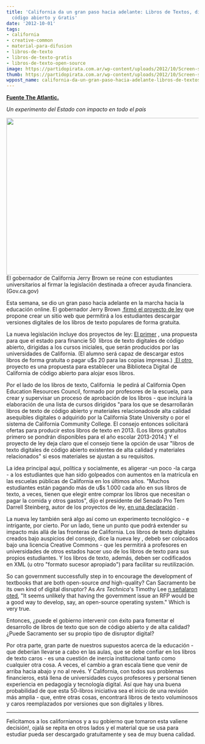 ```yaml
---
title: 'California da un gran paso hacia adelante: Libros de Textos, digitales, de
  código abierto y Gratis'
date: '2012-10-01'
tags:
- california
- creative-common
- material-para-difusion
- libros-de-texto
- libros-de-texto-gratis
- libros-de-texto-open-source
image: https://partidopirata.com.ar/wp-content/uploads/2012/10/Screen-shot-2012-09-30-at-9.12.08-AM.png
thumb: https://partidopirata.com.ar/wp-content/uploads/2012/10/Screen-shot-2012-09-30-at-9.12.08-AM-150x150.png
wppost_name: california-da-un-gran-paso-hacia-adelante-libros-de-textos-digitales-de-codigo-abierto-y-gratis
---
```


<strong><a href="http://www.theatlantic.com/technology/archive/2012/09/california-takes-a-big-step-forward-free-digital-open-source-textbooks/263047/" target="_blank">Fuente The Atlantic.</a></strong>

<em>Un experimento del Estado con impacto en todo el país</em>

<a href="https://partidopirata.com.ar/wp-content/uploads/2012/10/Screen-shot-2012-09-30-at-9.12.08-AM.png"><img class="size-full wp-image-6694" title="Gobernador de California" src="https://partidopirata.com.ar/wp-content/uploads/2012/10/Screen-shot-2012-09-30-at-9.12.08-AM.png" alt="" width="615" height="411" /></a> El gobernador de California Jerry Brown se reúne con estudiantes universitarios al firmar la legislación destinada a ofrecer ayuda financiera. (Gov.ca.gov)


Esta semana, se dio un gran paso hacia adelante en la marcha hacia la educación online. El gobernador Jerry Brown <a href="http://latimesblogs.latimes.com/california-politics/2012/09/free-digital-textbooks-to-be-made-available-after-gov-jerry-brown-signs-bills.html"> firmó el proyecto de ley</a> que propone crear un sitio web que permitirá a los estudiantes descargar versiones digitales de los libros de texto populares de forma gratuita.

La nueva legislación incluye dos proyectos de ley: <a href="http://leginfo.ca.gov/pub/11-12/bill/sen/sb_1051-1100/sb_1052_bill_20120905_enrolled.html">El primer</a> , una propuesta para que el estado para financie 50  libros de texto digitales de código abierto, dirigidas a los cursos iniciales, que serán producidos por las universidades de California. (El alumno será capaz de descargar estos libros de forma gratuita o pagar u$s 20 para las copias impresas.) <a href="http://leginfo.ca.gov/pub/11-12/bill/sen/sb_1051-1100/sb_1053_bill_20120905_enrolled.html"> El otro  </a> proyecto es una propuesta para establecer una Biblioteca Digital de California de código abierto para alojar esos libros.

Por el lado de los libros de texto, California  le pedirá al California Open Education Resources Council, formado por profesores de la escuela, para crear y supervisar un proceso de aprobación de los libros - que incluirá la elaboración de una lista de cursos dirigidos "para los que se desarrollarán libros de texto de código abierto y materiales relacionadosde alta calidad asequibles digitales o adquirido por la California State University o por el sistema de California Community College. El consejo entonces solicitará ofertas para producir estos libros de texto en 2013. (Los libros gratuitos primero se pondrán disponibles para el año escolar 2013-2014.) Y el proyecto de ley deja claro que el consejo tiene la opción de usar "libros de texto digitales de código abierto existentes de alta calidad y materiales relacionados" si esos materiales se ajustan a su requisitos.

La idea principal aquí, política y socialmente, es aligerar -un poco -la carga - a los estudiantes que han sido golpeados con aumentos en la matrícula en las escuelas públicas de California en los últimos años. "Muchos estudiantes están pagando más de u$s 1.000 cada año en sus libros de texto, a veces, tienen que elegir entre comprar los libros que necesitan o pagar la comida y otros gastos", dijo el presidente del Senado Pro Tem Darrell Steinberg, autor de los proyectos de ley, <a href="http://latimesblogs.latimes.com/california-politics/2012/09/free-digital-textbooks-to-be-made-available-after-gov-jerry-brown-signs-bills.html">en una declaración</a> .

La nueva ley también será algo así como un experimento tecnológico - e intrigante, por cierto. Por un lado, tiene un punto que podrá extender su impacto más allá de las fronteras de California. Los libros de texto digitales creados bajo auspicios del consejo, dice la nueva ley , debeb ser colocados bajo una licencia Creative Commons - que les permitirá a profesores en universidades de otros estados hacer uso de los libros de texto para sus propios estudiantes. Y los libros de texto, además, deben ser codificados en XML (u otro "formato sucesor apropiado") para facilitar su reutilización.

So can government successfully step in to encourage the development of textbooks that are both open-source <em>and</em> high-quality? Can Sacramento be its own kind of digital disruptor? As <em>Ars Technica</em>'s Timothy Lee <a href="http://arstechnica.com/tech-policy/2012/09/california-universities-to-produce-50-open-source-textbooks/">n señalaron oted</a>, "It seems unlikely that having the government issue an RFP would be a good way to develop, say, an open-source operating system." Which is very true.

Entonces, ¿puede el gobierno intervenir con éxito para fomentar el desarrollo de libros de texto que son de código abierto y de alta calidad? ¿Puede Sacramento ser su propio tipo de disruptor digital?

Por otra parte, gran parte de nuestros supuestos acerca de la educación - que deberían llevarse a cabo en las aulas, que se debe confiar en los libros de texto caros - es una cuestión de inercia institucional tanto como cualquier otra cosa. A veces, el cambio a gran escala tiene que venir de arriba hacia abajo y no al revés. Y California, con todos sus problemas financieros, está llena de universidades cuyos profesores y personal tienen experiencia en pedagogía y tecnología digital. Así que hay una buena probabilidad de que esta 50-libros iniciativa sea el inicio de una revisión más amplia - que, entre otras cosas, encontrará libros de texto voluminosos y caros reemplazados por versiones que son digitales y libres.

<hr />

Felicitamos a los californianos y a su gobierno que tomaron esta valiene decisión!, ojalá se repita en otros lados y el material que se usa para estudiar pueda ser descargado gratuitamente y sea de muy buena calidad.
